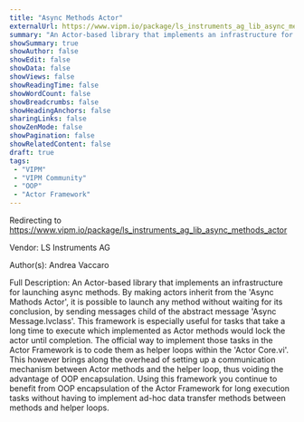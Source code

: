 ```yaml
---
title: "Async Methods Actor"
externalUrl: https://www.vipm.io/package/ls_instruments_ag_lib_async_methods_actor
summary: "An Actor-based library that implements an infrastructure for launching async methods."
showSummary: true
showAuthor: false
showEdit: false
showData: false
showViews: false
showReadingTime: false
showWordCount: false
showBreadcrumbs: false
showHeadingAnchors: false
sharingLinks: false
showZenMode: false
showPagination: false
showRelatedContent: false
draft: true
tags:
 - "VIPM"
 - "VIPM Community"
 - "OOP"
 - "Actor Framework"
---
```


Redirecting to https://www.vipm.io/package/ls_instruments_ag_lib_async_methods_actor

Vendor: LS Instruments AG

Author(s): Andrea Vaccaro
 
Full Description:
An Actor-based library that implements an infrastructure for launching async methods. By making actors inherit from the 'Async Mathods Actor', it is possible to launch any method without waiting for its conclusion, by sending messages child of the abstract message 'Async Message.lvclass'. This framework is especially useful for tasks that take a long time to execute which implemented as Actor methods would lock the actor until completion. The official way to implement those tasks in the Actor Framework is to code them as helper loops within the 'Actor Core.vi'. This however brings along the overhead of setting up a communication mechanism between Actor methods and the helper loop, thus voiding the advantage of OOP encapsulation. Using this framework you continue to benefit from OOP encapsulation of the Actor Framework for long execution tasks without having to implement ad-hoc data transfer methods between methods and helper loops.